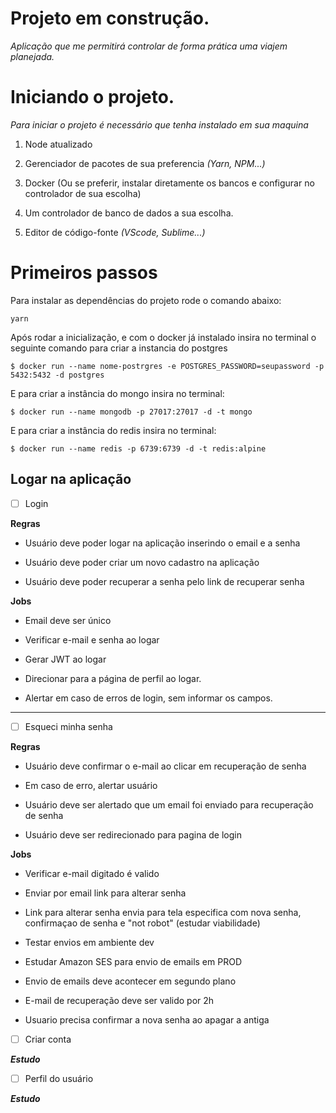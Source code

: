 


# Projeto em construção.



*Aplicação que me permitirá controlar de forma prática uma viajem planejada.*



# Iniciando o projeto.

*Para iniciar o projeto é necessário que tenha instalado em sua maquina*



1. Node atualizado

2. Gerenciador de pacotes de sua preferencia *(Yarn, NPM...)*

3. Docker (Ou se preferir, instalar diretamente os bancos e configurar no controlador de sua escolha)

4. Um controlador de banco de dados a sua escolha.

5. Editor de código-fonte *(VScode, Sublime...)*



# Primeiros passos

Para instalar as dependências do projeto rode o comando abaixo:



    yarn

Após rodar a inicialização, e com o docker já instalado insira no terminal o seguinte comando para criar a instancia do postgres



    $ docker run --name nome-postrgres -e POSTGRES_PASSWORD=seupassword -p 5432:5432 -d postgres



E para criar a instância do mongo insira no terminal:

    $ docker run --name mongodb -p 27017:27017 -d -t mongo

E para criar a instância do redis insira no terminal:

    $ docker run --name redis -p 6739:6739 -d -t redis:alpine



## Logar na aplicação



- [ ] Login

**Regras**

- Usuário deve poder logar na aplicação inserindo o email e a senha

- Usuário deve poder criar um novo cadastro na aplicação

- Usuário deve poder recuperar a senha pelo link de recuperar senha

**Jobs**

- Email deve ser único

- Verificar e-mail e senha ao logar

- Gerar JWT ao logar

- Direcionar para a página de perfil ao logar.

- Alertar em caso de erros de login, sem informar os campos.

***

- [ ] Esqueci minha senha

**Regras**

- Usuário deve confirmar o e-mail ao clicar em recuperação de senha

- Em caso de erro, alertar usuário

- Usuário deve ser alertado que um email foi enviado para recuperação de senha

- Usuário deve ser redirecionado para pagina de login

**Jobs**

- Verificar e-mail digitado é valido

- Enviar por email link para alterar senha

- Link para alterar senha envia para tela especifica com nova senha, confirmaçao de senha e "not robot" (estudar viabilidade)

- Testar envios em ambiente dev

- Estudar Amazon SES para envio de emails em PROD

- Envio de emails deve acontecer em segundo plano

- E-mail de recuperação deve ser valido por 2h

- Usuario precisa confirmar a nova senha ao apagar a antiga

- [ ] Criar conta

***Estudo***

- [ ] Perfil do usuário

***Estudo***

